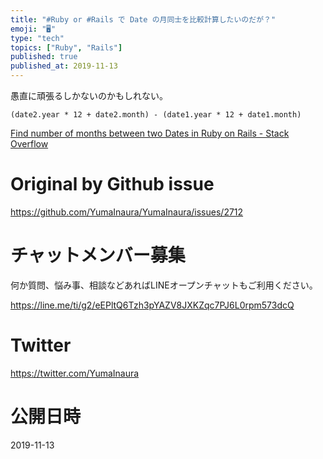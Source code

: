 ```yaml
---
title: "#Ruby or #Rails で Date の月同士を比較計算したいのだが？"
emoji: "🖥"
type: "tech"
topics: ["Ruby", "Rails"]
published: true
published_at: 2019-11-13
---
```


愚直に頑張るしかないのかもしれない。

```
(date2.year * 12 + date2.month) - (date1.year * 12 + date1.month)
```

[Find number of months between two Dates in Ruby on Rails - Stack Overflow](https://stackoverflow.com/questions/9428605/find-number-of-months-between-two-dates-in-ruby-on-rails)


# Original by Github issue

https://github.com/YumaInaura/YumaInaura/issues/2712








<!-- Update From Qiita API -->

# チャットメンバー募集


何か質問、悩み事、相談などあればLINEオープンチャットもご利用ください。

https://line.me/ti/g2/eEPltQ6Tzh3pYAZV8JXKZqc7PJ6L0rpm573dcQ





# Twitter


https://twitter.com/YumaInaura


<!-- Update From Qiita API -->



# 公開日時

2019-11-13
